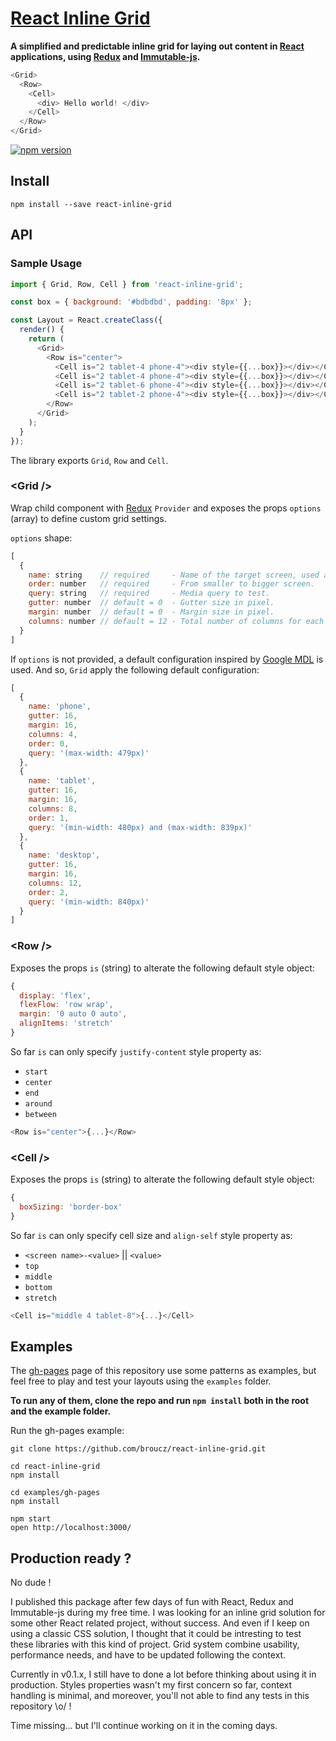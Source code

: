 # [React Inline Grid](http://broucz.github.io/react-inline-grid)

**A simplified and predictable inline grid for laying out content in [React](https://facebook.github.io/react/) applications, using [Redux](https://github.com/rackt/redux) and [Immutable-js](http://facebook.github.io/immutable-js/).**

```js
<Grid>
  <Row>
    <Cell>
      <div> Hello world! </div>
    </Cell>
  </Row>
</Grid>
```

[![npm version](https://img.shields.io/npm/v/react-inline-grid.svg?style=flat-square)](https://www.npmjs.com/package/react-inline-grid)

## Install
`npm install --save react-inline-grid`

## API

### Sample Usage

```js
import { Grid, Row, Cell } from 'react-inline-grid';

const box = { background: '#bdbdbd', padding: '8px' };

const Layout = React.createClass({
  render() {
    return (
      <Grid>
        <Row is="center">
          <Cell is="2 tablet-4 phone-4"><div style={{...box}}></div></Cell>
          <Cell is="2 tablet-4 phone-4"><div style={{...box}}></div></Cell>
          <Cell is="2 tablet-6 phone-4"><div style={{...box}}></div></Cell>
          <Cell is="2 tablet-2 phone-4"><div style={{...box}}></div></Cell>
        </Row>
      </Grid>
    );
  }
});
```
The library exports `Grid`, `Row` and `Cell`.

### &lt;Grid />
Wrap child component with [Redux](https://github.com/rackt/redux) `Provider` and exposes the props `options` (array) to define custom grid settings.

`options` shape:

```js
[
  {
    name: string    // required     - Name of the target screen, used as key word ex: <name>-12.
    order: number   // required     - From smaller to bigger screen.
    query: string   // required     - Media query to test.
    gutter: number  // default = 0  - Gutter size in pixel.
    margin: number  // default = 0  - Margin size in pixel.
    columns: number // default = 12 - Total number of columns for each row.
  }
]
```

If `options` is not provided, a default configuration inspired by [Google MDL](http://www.getmdl.io/components/index.html#layout-section/grid) is used. And so, `Grid` apply the following default configuration:

```js
[
  {
    name: 'phone',
    gutter: 16,
    margin: 16,
    columns: 4,
    order: 0,
    query: '(max-width: 479px)'
  },
  {
    name: 'tablet',
    gutter: 16,
    margin: 16,
    columns: 8,
    order: 1,
    query: '(min-width: 480px) and (max-width: 839px)'
  },
  {
    name: 'desktop',
    gutter: 16,
    margin: 16,
    columns: 12,
    order: 2,
    query: '(min-width: 840px)'
  }
]
```

### &lt;Row />

Exposes the props `is` (string) to alterate the following default style object:

```js
{
  display: 'flex',
  flexFlow: 'row wrap',
  margin: '0 auto 0 auto',
  alignItems: 'stretch'
}
```
So far `is` can only specify `justify-content` style property as:
- `start`
- `center`
- `end`
- `around`
- `between`

```js
<Row is="center">{...}</Row>
```

### &lt;Cell />

Exposes the props `is` (string) to alterate the following default style object:

```js
{
  boxSizing: 'border-box'
}
```
So far `is` can only specify cell size and `align-self` style property as:
- `<screen name>-<value>` || `<value>`
- `top`
- `middle`
- `bottom`
- `stretch`

```js
<Cell is="middle 4 tablet-8">{...}</Cell>
```

## Examples

The [gh-pages](http://broucz.github.io/react-inline-grid/) page of this repository use some patterns as examples, but feel free to play and test your layouts using the `examples` folder.

**To run any of them, clone the repo and run `npm install` both in the root and the example folder.**

Run the gh-pages example:

```
git clone https://github.com/broucz/react-inline-grid.git

cd react-inline-grid
npm install

cd examples/gh-pages
npm install

npm start
open http://localhost:3000/
```

## Production ready ?

No dude !

I published this package after few days of fun with React, Redux and Immutable-js during my free time. I was looking for an inline grid solution for some other React related project, without success. And even if I keep on using a classic CSS solution, I thought that it could be intresting to test these libraries with this kind of project. Grid system combine usability, performance needs, and have to be updated following the context.

Currently in v0.1.x, I still have to done a lot before thinking about using it in production. Styles properties wasn't my first concern so far, context handling is minimal, and moreover, you'll not able to find any tests in this repository \o/ !

Time missing... but I'll continue working on it in the coming days.
